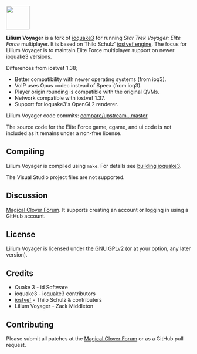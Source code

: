 <img src="https://raw.githubusercontent.com/zturtleman/lilium-voyager/master/misc/lilium.png" width="64">

**Lilium Voyager** is a fork of [ioquake3](https://github.com/ioquake/ioq3) for running _Star Trek Voyager: Elite Force_ multiplayer. It is based on Thilo Schulz' [iostvef engine](http://thilo.kickchat.com/efport-progress/). The focus for Lilium Voyager is to maintain Elite Force multiplayer support on newer ioquake3 versions.

Differences from iostvef 1.38;

  * Better compatibility with newer operating systems (from ioq3).
  * VoIP uses Opus codec instead of Speex (from ioq3).
  * Player origin rounding is compatible with the original QVMs.
  * Network compatible with iostvef 1.37.
  * Support for ioquake3's OpenGL2 renderer.

Lilium Voyager code commits: [compare/upstream...master](https://github.com/zturtleman/lilium-voyager/compare/upstream...master)

The source code for the Elite Force game, cgame, and ui code is not included as it remains under a non-free license.


## Compiling

Lilium Voyager is compiled using `make`. For details see [building ioquake3](http://wiki.ioquake3.org/Building_ioquake3).

The Visual Studio project files are not supported.


## Discussion

[Magical Clover Forum](https://forum.clover.moe). It supports creating an account or logging in using a GitHub account.


## License

Lilium Voyager is licensed under [the GNU GPLv2](COPYING.txt) (or at your option, any later version).


## Credits

* Quake 3 - id Software
* ioquake3 - ioquake3 contributors
* [iostvef](http://thilo.kickchat.com/efport-progress/) - Thilo Schulz & contributers
* Lilium Voyager - Zack Middleton


## Contributing

Please submit all patches at the [Magical Clover Forum](https://forum.clover.moe)
or as a GitHub pull request.

